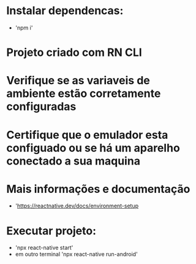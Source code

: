 # Instalar dependencas:
- 'npm i'
# Projeto criado com RN CLI
# Verifique se as variaveis de ambiente estão corretamente configuradas
# Certifique que o emulador esta configuado ou se há um aparelho conectado a sua maquina

# Mais informações e documentação
- 'https://reactnative.dev/docs/environment-setup
# Executar projeto:
- 'npx react-native start'
- em outro terminal 'npx react-native run-android'

